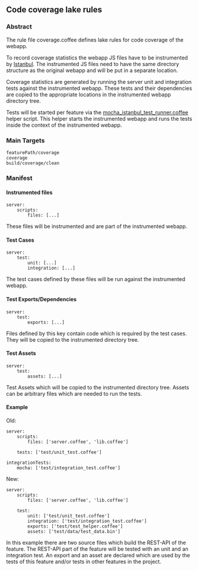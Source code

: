 ## Code coverage lake rules

### Abstract

The rule file coverage.coffee defines lake rules for code coverage of the webapp.

To record coverage statistics the webapp JS files have to be instrumented by [Istanbul](https://github.com/gotwarlost/istanbul).
The instrumented JS files need to have the same directory structure as the original webapp and will be put in a
separate location.

Coverage statistics are generated by running the server unit and integration tests against the instrumented webapp.
These tests and their dependencies are copied to the appropriate locations in the instrumented webapp directory tree.

Tests will be started per feature via the [mocha_istanbul_test_runner.coffee](../../mocha_istanbul_test_runner.coffee)
helper script. This helper starts the instrumented webapp and runs the tests inside the context of the instrumented webapp.

### Main Targets

    featurePath/coverage
    coverage
    build/coverage/clean

### Manifest

#### Instrumented files

    server:
        scripts:
            files: [...]

These files will be instrumented and are part of the instrumented webapp.

#### Test Cases

    server:
        test:
            unit: [...]
            integration: [...]

The test cases defined by these files will be run against the instrumented webapp.

#### Test Exports/Dependencies

    server:
        test:
            exports: [...]

Files defined by this key contain code which is required by the test cases. They will be copied to the instrumented
directory tree.

#### Test Assets

    server:
        test:
            assets: [...]

Test Assets which will be copied to the instrumented directory tree. Assets can be arbitrary files which are needed to
run the tests.

#### Example

Old:

    server:
        scripts:
            files: ['server.coffee', 'lib.coffee']

        tests: ['test/unit_test.coffee']

    integrationTests:
        mocha: ['test/integration_test.coffee']
New:

    server:
        scripts:
            files: ['server.coffee', 'lib.coffee']

        test:
            unit: ['test/unit_test.coffee']
            integration: ['test/integration_test.coffee']
            exports: ['test/test_helper.coffee']
            assets: ['test/data/test_data.bin']

In this example there are two source files which build the REST-API of the feature. The REST-API part of the feature
will be tested with an unit and an integration test. An export and an asset are declared which are used by the tests of
this feature and/or tests in other features in the project.
